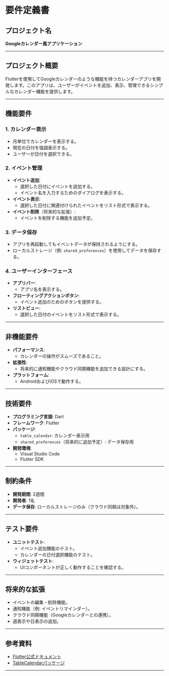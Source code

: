 # 要件定義書

## プロジェクト名
**Googleカレンダー風アプリケーション**

---

## プロジェクト概要
Flutterを使用してGoogleカレンダーのような機能を持つカレンダーアプリを開発します。このアプリは、ユーザーがイベントを追加、表示、管理できるシンプルなカレンダー機能を提供します。

---

## 機能要件

### 1. カレンダー表示
- 月単位でカレンダーを表示する。
- 現在の日付を強調表示する。
- ユーザーが日付を選択できる。

### 2. イベント管理
- **イベント追加**:
  - 選択した日付にイベントを追加する。
  - イベント名を入力するためのダイアログを表示する。
- **イベント表示**:
  - 選択した日付に関連付けられたイベントをリスト形式で表示する。
- **イベント削除**（将来的な拡張）:
  - イベントを削除する機能を追加予定。

### 3. データ保存
- アプリを再起動してもイベントデータが保持されるようにする。
- ローカルストレージ（例: `shared_preferences`）を使用してデータを保存する。

### 4. ユーザーインターフェース
- **アプリバー**:
  - アプリ名を表示する。
- **フローティングアクションボタン**:
  - イベント追加のためのボタンを提供する。
- **リストビュー**:
  - 選択した日付のイベントをリスト形式で表示する。

---

## 非機能要件
- **パフォーマンス**:
  - カレンダーの操作がスムーズであること。
- **拡張性**:
  - 将来的に通知機能やクラウド同期機能を追加できる設計にする。
- **プラットフォーム**:
  - AndroidおよびiOSで動作する。

---

## 技術要件
- **プログラミング言語**: Dart
- **フレームワーク**: Flutter
- **パッケージ**:
  - `table_calendar`: カレンダー表示用
  - `shared_preferences`（将来的に追加予定）: データ保存用
- **開発環境**:
  - Visual Studio Code
  - Flutter SDK

---

## 制約条件
- **開発期間**: 2週間
- **開発者**: 1名
- **データ保存**: ローカルストレージのみ（クラウド同期は対象外）。

---

## テスト要件
- **ユニットテスト**:
  - イベント追加機能のテスト。
  - カレンダーの日付選択機能のテスト。
- **ウィジェットテスト**:
  - UIコンポーネントが正しく動作することを確認する。

---

## 将来的な拡張
- イベントの編集・削除機能。
- 通知機能（例: イベントリマインダー）。
- クラウド同期機能（Googleカレンダーとの連携）。
- 週表示や日表示の追加。

---

## 参考資料
- [Flutter公式ドキュメント](https://flutter.dev/docs)
- [TableCalendarパッケージ](https://pub.dev/packages/table_calendar)

---